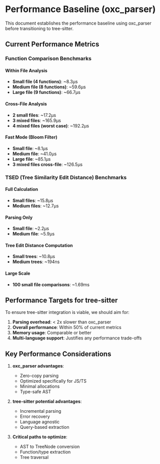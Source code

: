 # Performance Baseline (oxc_parser)

This document establishes the performance baseline using oxc_parser before transitioning to tree-sitter.

## Current Performance Metrics

### Function Comparison Benchmarks

#### Within File Analysis
- **Small file (4 functions)**: ~8.3µs
- **Medium file (8 functions)**: ~59.6µs  
- **Large file (9 functions)**: ~66.7µs

#### Cross-File Analysis
- **2 small files**: ~17.2µs
- **3 mixed files**: ~165.9µs
- **4 mixed files (worst case)**: ~192.2µs

#### Fast Mode (Bloom Filter)
- **Small file**: ~8.1µs
- **Medium file**: ~41.0µs
- **Large file**: ~85.1µs
- **3 mixed files cross-file**: ~126.5µs

### TSED (Tree Similarity Edit Distance) Benchmarks

#### Full Calculation
- **Small files**: ~15.8µs
- **Medium files**: ~12.7µs

#### Parsing Only
- **Small file**: ~2.2µs
- **Medium file**: ~5.9µs

#### Tree Edit Distance Computation
- **Small trees**: ~10.8µs
- **Medium trees**: ~194ns

#### Large Scale
- **100 small file comparisons**: ~1.69ms

## Performance Targets for tree-sitter

To ensure tree-sitter integration is viable, we should aim for:

1. **Parsing overhead**: < 2x slower than oxc_parser
2. **Overall performance**: Within 50% of current metrics
3. **Memory usage**: Comparable or better
4. **Multi-language support**: Justifies any performance trade-offs

## Key Performance Considerations

1. **oxc_parser advantages**:
   - Zero-copy parsing
   - Optimized specifically for JS/TS
   - Minimal allocations
   - Type-safe AST

2. **tree-sitter potential advantages**:
   - Incremental parsing
   - Error recovery
   - Language agnostic
   - Query-based extraction

3. **Critical paths to optimize**:
   - AST to TreeNode conversion
   - Function/type extraction
   - Tree traversal